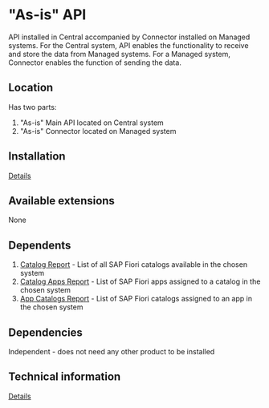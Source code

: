 # "As-is" API

API installed in Central accompanied by Connector installed on Managed systems. For the Central system, API enables the functionality to receive and store the data from Managed systems. For a Managed system, Connector enables the function of sending the data.

## Location
Has two parts:

1. "As-is" Main API located on Central system
2. "As-is" Connector located on Managed system

## Installation 
[Details](inst.md)

## Available extensions
None

## Dependents

1. [Catalog Report](../../cr/FPS01/main.md) - List of all SAP Fiori catalogs available in the chosen system
2. [Catalog Apps Report](../../ca/FPS01/main.md) - List of SAP Fiori apps assigned to a catalog in the chosen system
3. [App Catalogs Report](../../ac/FPS01/main.md) - List of SAP Fiori catalogs assigned to an app in the chosen system

## Dependencies
Independent - does not need any other product to be installed

## Technical information
[Details](tech.md)